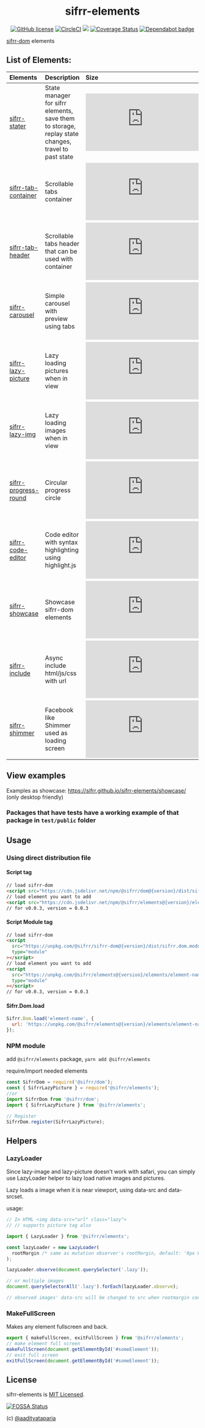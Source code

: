 <h1 align="center"> sifrr-elements </h1>
<p align="center">
  <a href="https://github.com/sifrr/sifrr-elements/blob/master/LICENSE"><img src="https://img.shields.io/badge/license-MIT-blue.svg?style=flat-square" alt="GitHub license" /></a>
  <a href="https://circleci.com/gh/sifrr/sifrr-elements"><img alt="CircleCI" src="https://img.shields.io/circleci/project/github/sifrr/sifrr-elements/master.svg?logo=circleci&style=flat-square" /></a>
  <a href="https://app.fossa.io/projects/git%2Bgithub.com%2Fsifrr%2Fsifrr-elements?ref=badge_small" alt="FOSSA Status"><img src="https://app.fossa.io/api/projects/git%2Bgithub.com%2Fsifrr%2Fsifrr-elements.svg?type=small"/></a>
  <a href="https://coveralls.io/github/sifrr/sifrr-elements?branch=master"><img src="https://img.shields.io/coveralls/github/sifrr/sifrr-elements.svg?style=flat-square" alt="Coverage Status" /></a>
  <a href="https://dependabot.com/"><img src="https://badgen.net/badge/Dependabot/enabled/green?icon=dependabot" alt="Dependabot badge" /></a>
</p>

[sifrr-dom](https://github.com/sifrr/sifrr/tree/master/packages/browser/sifrr-dom) elements

## List of Elements:

| Elements                                                | Description                                                                                        | Size                                                                                                                                                                                                                                  |                       Test                        |
| :------------------------------------------------------ | :------------------------------------------------------------------------------------------------- | :------------------------------------------------------------------------------------------------------------------------------------------------------------------------------------------------------------------------------------ | :-----------------------------------------------: |
| [sifrr-stater](./elements/sifrr-stater)                 | State manager for sifrr elements, save them to storage, replay state changes, travel to past state | [![Minified + Gzipped](https://img.badgesize.io/sifrr/sifrr-elements/master/elements/sifrr-stater/dist/sifrrstater.min.js?compression=gzip&maxAge=60)](./elements/sifrr-stater/dist/sifrrstater.min.js)                               |                       [WIP]                       |
| [sifrr-tab-container](./elements/sifrr-tab-container)   | Scrollable tabs container                                                                          | [![Minified + Gzipped](https://img.badgesize.io/sifrr/sifrr-elements/master/elements/sifrr-tab-container/dist/sifrrtabcontainer.min.js?compression=gzip&maxAge=60)](./elements/sifrr-tab-container/dist/sifrrtabcontainer.min.js)     | [OK](./elements/sifrr-tab-container/test/public)  |
| [sifrr-tab-header](./elements/sifrr-tab-header)         | Scrollable tabs header that can be used with container                                             | [![Minified + Gzipped](https://img.badgesize.io/sifrr/sifrr-elements/master/elements/sifrr-tab-header/dist/sifrrtabheader.min.js?compression=gzip&maxAge=60)](./elements/sifrr-tab-header/dist/sifrrtabheader.min.js)                 |   [OK](./elements/sifrr-tab-header/test/public)   |
| [sifrr-carousel](./elements/sifrr-carousel)             | Simple carousel with preview using tabs                                                            | [![Minified + Gzipped](https://img.badgesize.io/sifrr/sifrr-elements/master/elements/sifrr-carousel/dist/sifrrcarousel.min.js?compression=gzip&maxAge=60)](./elements/sifrr-carousel/dist/sifrrcarousel.min.js)                       |   [WIP](./elements/sifrr-carousel/test/public)    |
| [sifrr-lazy-picture](./elements/sifrr-lazy-picture)     | Lazy loading pictures when in view                                                                 | [![Minified + Gzipped](https://img.badgesize.io/sifrr/sifrr-elements/master/elements/sifrr-lazy-picture/dist/sifrrlazypicture.min.js?compression=gzip&maxAge=60)](./elements/sifrr-lazy-picture/dist/sifrrlazypicture.min.js)         |  [OK](./elements/sifrr-lazy-picture/test/public)  |
| [sifrr-lazy-img](./elements/sifrr-lazy-img)             | Lazy loading images when in view                                                                   | [![Minified + Gzipped](https://img.badgesize.io/sifrr/sifrr-elements/master/elements/sifrr-lazy-img/dist/sifrrlazyimg.min.js?compression=gzip&maxAge=60)](./elements/sifrr-lazy-img/dist/sifrrlazyimg.min.js)                         |    [OK](./elements/sifrr-lazy-img/test/public)    |
| [sifrr-progress-round](./elements/sifrr-progress-round) | Circular progress circle                                                                           | [![Minified + Gzipped](https://img.badgesize.io/sifrr/sifrr-elements/master/elements/sifrr-progress-round/dist/sifrrprogressround.min.js?compression=gzip&maxAge=60)](./elements/sifrr-progress-round/dist/sifrrprogressround.min.js) | [OK](./elements/sifrr-progress-round/test/public) |
| [sifrr-code-editor](./elements/sifrr-code-editor)       | Code editor with syntax highlighting using highlight.js                                            | [![Minified + Gzipped](https://img.badgesize.io/sifrr/sifrr-elements/master/elements/sifrr-code-editor/dist/sifrrcodeeditor.min.js?compression=gzip&maxAge=60)](./elements/sifrr-code-editor/dist/sifrrcodeeditor.min.js)             |                       [WIP]                       |
| [sifrr-showcase](./elements/sifrr-showcase)             | Showcase sifrr-dom elements                                                                        | [![Minified + Gzipped](https://img.badgesize.io/sifrr/sifrr-elements/master/elements/sifrr-showcase/dist/sifrrshowcase.min.js?compression=gzip&maxAge=60)](./elements/sifrr-showcase/dist/sifrrshowcase.min.js)                       |                       [WIP]                       |
| [sifrr-include](./elements/sifrr-include)               | Async include html/js/css with url                                                                 | [![Minified + Gzipped](https://img.badgesize.io/sifrr/sifrr-elements/master/elements/sifrr-include/dist/sifrrinclude.min.js?compression=gzip&maxAge=60)](./elements/sifrr-include/dist/sifrrinclude.min.js)                           |    [OK](./elements/sifrr-include/test/public)     |
| [sifrr-shimmer](./elements/sifrr-shimmer)               | Facebook like Shimmer used as loading screen                                                       | [![Minified + Gzipped](https://img.badgesize.io/sifrr/sifrr-elements/master/elements/sifrr-shimmer/dist/sifrrshimmer.min.js?compression=gzip&maxAge=60)](./elements/sifrr-shimmer/dist/sifrrshimmer.min.js)                           |    [WIP](./elements/sifrr-shimmer/test/public)    |

## View examples

Examples as showcase: <https://sifrr.github.io/sifrr-elements/showcase/> (only desktop friendly)

### Packages that have tests have a working example of that package in `test/public` folder

## Usage

### Using direct distribution file

#### Script tag

```html
// load sifrr-dom
<script src="https://cdn.jsdelivr.net/npm/@sifrr/dom@{version}/dist/sifrr.dom.js"></script>
// load element you want to add
<script src="https://cdn.jsdelivr.net/npm/@sifrr/elements@{version}/elements/element-name/dist/elementname.min.js"></script>
// for v0.0.3, version = 0.0.3
```

#### Script Module tag

```html
// load sifrr-dom
<script
  src="https://unpkg.com/@sifrr/sifrr-dom@{version}/dist/sifrr.dom.module.js"
  type="module"
></script>
// load element you want to add
<script
  src="https://unpkg.com/@sifrr/elements@{version}/elements/element-name/dist/elementname.module.js"
  type="module"
></script>
// for v0.0.3, version = 0.0.3
```

#### Sifrr.Dom.load

```js
Sifrr.Dom.load('element-name', {
  url: 'https://unpkg.com/@sifrr/elements@{version}/elements/element-name/dist/elementname.min.js'
});
```

### NPM module

add `@sifrr/elements` package, `yarn add @sifrr/elements`

require/import needed elements

```js
const SifrrDom = require('@sifrr/dom');
const { SifrrLazyPicture } = require('@sifrr/elements');
//or
import SifrrDom from '@sifrr/dom';
import { SifrrLazyPicture } from '@sifrr/elements';

// Register
SifrrDom.register(SifrrLazyPicture);
```

## Helpers

### LazyLoader

Since lazy-image and lazy-picture doesn't work with safari, you can simply use LazyLoader helper to lazy load native images and pictures.

Lazy loads a image when it is near viewport, using data-src and data-srcset.

usage:

```js
// In HTML <img data-src="url" class="lazy">
// // supports picture tag also

import { LazyLoader } from '@sifrr/elements';

const lazyLoader = new LazyLoader(
  rootMargin /* same as mutation observer's rootMargin, default: '0px 0px 0px 0px' */
);

lazyLoader.observe(document.querySelector('.lazy'));

// or multiple images
document.querySelectorAll('.lazy').forEach(lazyLoader.observe);

// observed images' data-src will be changed to src when rootmargin condition is satisfied
```

### MakeFullScreen

Makes any element fullscreen and back.

```js
export { makeFullScreen, exitFullScreen } from '@sifrr/elements';
// make element full screen
makeFullScreen(document.getElementById('#someElement'));
// exit full screen
exitFullScreen(document.getElementById('#someElement'));
```

## License

sifrr-elements is [MIT Licensed](./LICENSE).

[![FOSSA Status](https://app.fossa.com/api/projects/git%2Bgithub.com%2Fsifrr%2Fsifrr-elements.svg?type=large)](https://app.fossa.com/projects/git%2Bgithub.com%2Fsifrr%2Fsifrr-elements?ref=badge_large)

(c) [@aadityataparia](https://github.com/aadityataparia)
